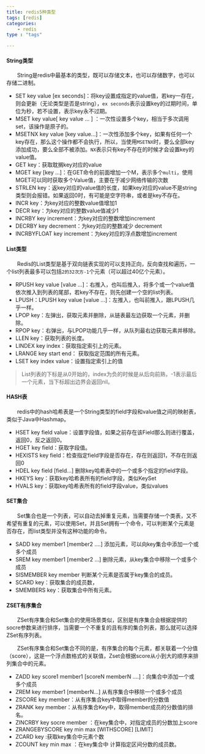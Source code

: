 ```yaml
---
title: redis5种类型
tags: [redis] 
categories:
	- redis
type : "tags"

---
```


#### String类型

&#8195;&#8195;String是redis中最基本的类型，既可以存储文本，也可以存储数字，也可以存储二进制。

- SET key value [ex seconds]：将key设置成指定的value值，若key一存在，则会更新（无论类型是否是string），`ex seconds`表示设置key的过期时间，单位为秒，若不设置，表示key永不过期。
- MSET key value[ key value ... ] ：一次性设置多个key，相当于多次调用set，该操作是原子的。
- MSETNX key value [key value...]：一次性添加多个key，如果有任何一个key存在，那么这个操作都不会执行，所以，当使用`MSETNX`时，要么全部key添加成功，要么全部不被添加。`NX`表示只有key不存在的时候才会设置key的value值。
- GET key：获取耽搁key对应的value
- MGET key [key ...]：在GET命令的前面增加一个M，表示多个`multi`，使用MGET可以同时获取多个Value值，主要在于减少网络传输的次数
- STRLEN key：返key对应的value值的长度，如果key对应的value不是string类型则会报错。如果返回0时，有可能是空字符串，或者是key不存在。
- INCR key：为key对应的整数value值增加1
- DECR key：为key对应的整数value值减少1
- INCRBY key increment：为key对应的整数增加increment
- DECRBY key decrement：为key对应的整数减少 decrement
- INCRBYFLOAT key increment：为key对应的浮点数增加increment



#### List类型

&#8195;&#8195;Redis的List类型是基于双向链表实现的可以支持正向，反向查找和遍历，一个list列表最多可以包括`2的32次方-1`个元素（可以超过40亿个元素）。

- RPUSH key value [value ...]：右推入，也叫后推入，将多个或一个value值依次推入到列表的尾部，若key不存在，则先创建一个空的list列表。
- LPUSH：LPUSH key value [value ...]：左推入，也叫前推入，跟LPUSH几乎一样。
- LPOP key：左弹出，获取元素并删除，从链表最左边获取一个元素，并删除。
- RPOP key：右弹出，与LPOP功能几乎一样，从队列最右边获取元素并移除。
- LLEN key：获取列表的长度。
- LINDEX key index：获取指定索引上的元素。
- LRANGE key start end： 获取指定范围的所有元素。
- LSET key index value：设置指定索引上的值

> List列表的下标是从0开始的，index为负的时候是从后向前熟，-1表示最后一个元素，当下标超出边界会返回nil。



#### HASH表

&#8195;&#8195;redis中的hash哈希表是一个String类型的field字段和value值之间的映射表，类似于Java中Hashmap。

- HSET key field value：设置字段值，如果之前存在该Field那么则进行覆盖，返回0，反之返回0。
- HGET key field：获取字段值。
- HEXISTS key field：检查指定field字段是否存在，存在则返回1，不存在则返回0
- HDEL key field [field...] 删除key哈希表中的一个或多个指定的field字段。
- HKEYS key：获取key哈希表所有的field字段，类似KeySet
- HVALS key：获取key哈希表所有的field字段value，类似values



#### SET集合

&#8195;&#8195;Set集合也是一个列表，可以自动去掉重复元素，当需要存储一个类表，又不希望有重复的元素，可以使用Set，并且Set拥有一个命令，可以判断某个元素是否存在，而list类型并没有这种功能的命令。

- SADD key member1 [member2 ....] 添加元素，可以向key集合中添加一个或多个成员
- SREM key member1 [member2 ...] 删除元素，从key集合中移除一个或多个成员
- SISMEMBER key member 判断某个元素是否属于key集合的成员。
- SCARD key：获取集合的成员数，
- SMEMBERS key：获取集合中所有元素。



#### ZSET有序集合

&#8195;&#8195;ZSet有序集合和Set集合的使用场景类似，区别是有序集合会根据提供的socre参数来进行排序，当需要一个不重复的且有序的集合列表，那么就可以选择ZSet有序列表。

&#8195;&#8195;ZSet有序集合和Set集合不同的是，有序集合的每个元素，都关联着一个分值（score），这是一个浮点数格式的关联值，Zset会根据score从小到大的顺序来排列集合中的元素。

- ZADD key score1 member1 [scoreN memberN ....]：向集合中添加一个或多个成员
- ZREM key member1 [memberN...] 从有序集合中移除一个或多个成员
- ZSCORE key member：从有序集合key中取得member的分数值
- ZRANK key member：从有序集合Key中，取得member成员的分数值的排名。
- ZINCRBY key socre member ：在key集合中，对指定成员的分数加上score
- ZRANGEBYSCORE key min max [WITHSCORE] [LIMIT] 
- ZCARD key :获取key集合中元素个数
- ZCOUNT key min max ：在key集合中 计算指定区间分数的成员数。
